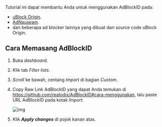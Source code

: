 Tutorial ini dapat membantu Anda untuk menggunakan AdBlockID pada:
- [uBlock Origin](https://github.com/gorhill/uBlock).
- [AdNauseam](https://adnauseam.io/).
- dan beberapa ad blocker lainnya yang dibuat dari source code uBlock Origin.

## Cara Memasang AdBlockID

1. Buka *dashboard*.
2. Klik tab *Filter lists*.
3. *Scroll* ke bawah, centang *Import* di bagian *Custom*.
4. Copy Raw Link AdBlockID yang dapat Anda temukan di https://github.com/realodix/AdBlockID#cara-menggunakan, lalu paste URL AdBlockID pada kotak *Import*. <br>

   ![img](https://i.imgur.com/qtP7IcJ.png) <br>

5. Klik ***Apply changes*** di pojok kanan atas.
